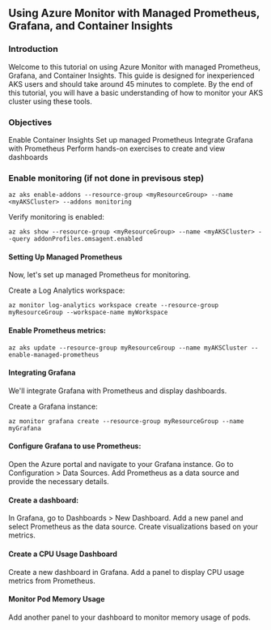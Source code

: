 ## Using Azure Monitor with Managed Prometheus, Grafana, and Container Insights


### Introduction
Welcome to this tutorial on using Azure Monitor with managed Prometheus, Grafana, and Container Insights. This guide is designed for inexperienced AKS users and should take around 45 minutes to complete. By the end of this tutorial, you will have a basic understanding of how to monitor your AKS cluster using these tools.

### Objectives
Enable Container Insights
Set up managed Prometheus
Integrate Grafana with Prometheus
Perform hands-on exercises to create and view dashboards



### Enable monitoring (if not done in previsous step)

````az aks enable-addons --resource-group <myResourceGroup> --name <myAKSCluster> --addons monitoring````

Verify monitoring is enabled:

````az aks show --resource-group <myResourceGroup> --name <myAKSCluster> --query addonProfiles.omsagent.enabled````


#### Setting Up Managed Prometheus
Now, let's set up managed Prometheus for monitoring.

Create a Log Analytics workspace:

````az monitor log-analytics workspace create --resource-group myResourceGroup --workspace-name myWorkspace````

#### Enable Prometheus metrics:

````az aks update --resource-group myResourceGroup --name myAKSCluster --enable-managed-prometheus````


#### Integrating Grafana
We'll integrate Grafana with Prometheus and display dashboards.

Create a Grafana instance:

````az monitor grafana create --resource-group myResourceGroup --name myGrafana````

#### Configure Grafana to use Prometheus:

Open the Azure portal and navigate to your Grafana instance.
Go to Configuration > Data Sources.
Add Prometheus as a data source and provide the necessary details.

#### Create a dashboard:

In Grafana, go to Dashboards > New Dashboard.
Add a new panel and select Prometheus as the data source.
Create visualizations based on your metrics.

#### Create a CPU Usage Dashboard

Create a new dashboard in Grafana.
Add a panel to display CPU usage metrics from Prometheus.


#### Monitor Pod Memory Usage

Add another panel to your dashboard to monitor memory usage of pods.
